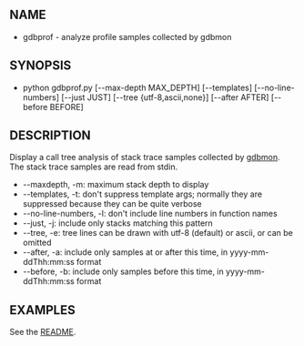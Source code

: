 ## NAME
* gdbprof - analyze profile samples collected by gdbmon

## SYNOPSIS

* python gdbprof.py [--max-depth MAX_DEPTH] [--templates]
  [--no-line-numbers] [--just JUST] [--tree {utf-8,ascii,none}]
  [--after AFTER] [--before BEFORE]

## DESCRIPTION

Display a call tree analysis of stack trace samples collected by
[gdbmon](gdbmon.md). The stack trace samples are read from stdin.

* --maxdepth, -m: maximum stack depth to display
* --templates, -t: don't suppress template args; normally they are suppressed because they can be quite verbose
* --no-line-numbers, -l: don't include line numbers in function names
* --just, -j: include only stacks matching this pattern
* --tree, -e: tree lines can be drawn with utf-8 (default) or ascii, or can be omitted
* --after, -a: include only samples at or after this time, in yyyy-mm-ddThh:mm:ss format
* --before, -b: include only samples before this time, in yyyy-mm-ddThh:mm:ss format


## EXAMPLES

See the [README](README.md).
